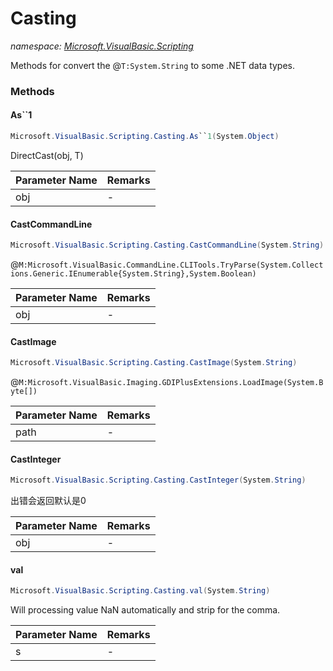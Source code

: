 ﻿# Casting
_namespace: <a href="#" onClick="load('/docs/Microsoft.VisualBasic.Scripting/index.md')">Microsoft.VisualBasic.Scripting</a>_

Methods for convert the @``T:System.String`` to some .NET data types.



### Methods

#### As``1
```csharp
Microsoft.VisualBasic.Scripting.Casting.As``1(System.Object)
```
DirectCast(obj, T)

|Parameter Name|Remarks|
|--------------|-------|
|obj|-|


#### CastCommandLine
```csharp
Microsoft.VisualBasic.Scripting.Casting.CastCommandLine(System.String)
```
@``M:Microsoft.VisualBasic.CommandLine.CLITools.TryParse(System.Collections.Generic.IEnumerable{System.String},System.Boolean)``

|Parameter Name|Remarks|
|--------------|-------|
|obj|-|


#### CastImage
```csharp
Microsoft.VisualBasic.Scripting.Casting.CastImage(System.String)
```
@``M:Microsoft.VisualBasic.Imaging.GDIPlusExtensions.LoadImage(System.Byte[])``

|Parameter Name|Remarks|
|--------------|-------|
|path|-|


#### CastInteger
```csharp
Microsoft.VisualBasic.Scripting.Casting.CastInteger(System.String)
```
出错会返回默认是0

|Parameter Name|Remarks|
|--------------|-------|
|obj|-|


#### val
```csharp
Microsoft.VisualBasic.Scripting.Casting.val(System.String)
```
Will processing value NaN automatically and strip for the comma.

|Parameter Name|Remarks|
|--------------|-------|
|s|-|




